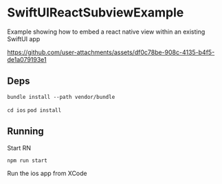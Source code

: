# SwiftUIReactSubviewExample

Example showing how to embed a react native view within an existing SwiftUI app

https://github.com/user-attachments/assets/df0c78be-908c-4135-b4f5-de1a079193e1


## Deps

`bundle install --path vendor/bundle`

`cd ios`
`pod install`

## Running

Start RN

`npm run start`

Run the ios app from XCode

